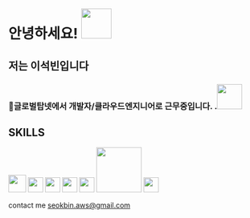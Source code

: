 # 안녕하세요! <img src="https://github.com/LeeSeokBln/LeeSeokbln/assets/101256150/41a16b4a-dbe0-4b58-b807-efe737d5e638" width="60">

## 저는 이석빈입니다

### 글로벌탑넷에서 개발자/클라우드엔지니어로 근무중입니다. .<img src="https://github.com/LeeSeokBln/LeeSeokbln/assets/101256150/dbacbaa4-977e-4bf3-aca5-68770644b302" width="50">

## SKILLS
<img src="https://github.com/LeeSeokBln/LeeSeokbln/assets/101256150/6e2d46d4-de3f-47fa-a988-e68e0c6c45b0" width="35"> <img src="https://github.com/LeeSeokBln/LeeSeokbln/assets/101256150/b60aaa62-7a31-47a4-9c3d-ce4bb00060d8" width="30"> <img src="https://github.com/LeeSeokBln/LeeSeokbln/assets/101256150/65823f0b-3f86-4b46-81de-909c9e025aee" width="30"> <img src="https://github.com/LeeSeokBln/LeeSeokbln/assets/101256150/a51b66e4-0fd5-40e4-84a3-515c4afbec31" width="30"> <img src="https://github.com/LeeSeokBln/LeeSeokbln/assets/101256150/6ac332b7-1973-40b8-9829-b587d8f9ed78" width="30"> <img src="https://github.com/LeeSeokBln/LeeSeokbln/assets/101256150/da54467e-ea32-4c2f-b6a6-b2102c4d7e83" width="90"> <img src="https://github.com/LeeSeokBln/LeeSeokbln/assets/101256150/fc1f5d9e-b9b3-4763-8657-9bc730b6c032" width="30">

contact me 
seokbin.aws@gmail.com
